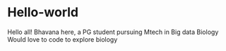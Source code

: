 # Hello-world

Hello all!
Bhavana here, a PG student pursuing Mtech in Big data Biology
Would love to code to explore biology
